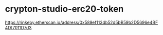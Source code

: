 # crypton-studio-erc20-token

https://rinkeby.etherscan.io/address/0x589ef113db52d5bB59b2D5696e4BF4Df7011D7d3
